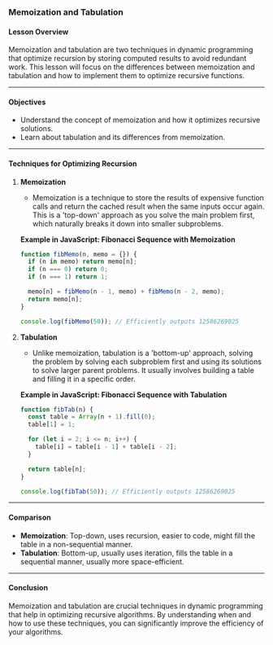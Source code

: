 ### **Memoization and Tabulation**

#### Lesson Overview

Memoization and tabulation are two techniques in dynamic programming that optimize recursion by storing computed results to avoid redundant work. This lesson will focus on the differences between memoization and tabulation and how to implement them to optimize recursive functions.

---

#### Objectives

- Understand the concept of memoization and how it optimizes recursive solutions.
- Learn about tabulation and its differences from memoization.
  
---

#### Techniques for Optimizing Recursion

1. **Memoization**

    - Memoization is a technique to store the results of expensive function calls and return the cached result when the same inputs occur again. This is a 'top-down' approach as you solve the main problem first, which naturally breaks it down into smaller subproblems.
    
    **Example in JavaScript: Fibonacci Sequence with Memoization**
    
    ```javascript
    function fibMemo(n, memo = {}) {
      if (n in memo) return memo[n];
      if (n === 0) return 0;
      if (n === 1) return 1;

      memo[n] = fibMemo(n - 1, memo) + fibMemo(n - 2, memo);
      return memo[n];
    }

    console.log(fibMemo(50)); // Efficiently outputs 12586269025
    ```
  
2. **Tabulation**

    - Unlike memoization, tabulation is a 'bottom-up' approach, solving the problem by solving each subproblem first and using its solutions to solve larger parent problems. It usually involves building a table and filling it in a specific order.
    
    **Example in JavaScript: Fibonacci Sequence with Tabulation**
    
    ```javascript
    function fibTab(n) {
      const table = Array(n + 1).fill(0);
      table[1] = 1;

      for (let i = 2; i <= n; i++) {
        table[i] = table[i - 1] + table[i - 2];
      }

      return table[n];
    }

    console.log(fibTab(50)); // Efficiently outputs 12586269025
    ```
  
---

#### Comparison

- **Memoization**: Top-down, uses recursion, easier to code, might fill the table in a non-sequential manner.
- **Tabulation**: Bottom-up, usually uses iteration, fills the table in a sequential manner, usually more space-efficient.

---

#### Conclusion

Memoization and tabulation are crucial techniques in dynamic programming that help in optimizing recursive algorithms. By understanding when and how to use these techniques, you can significantly improve the efficiency of your algorithms.